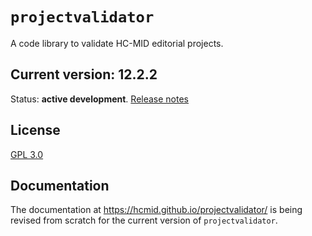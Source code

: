# `projectvalidator`

A code library to validate HC-MID editorial projects.


## Current version: 12.2.2

Status:  **active development**. [Release notes](releases.md)

## License

[GPL 3.0](http://www.opensource.org/licenses/gpl-3.0.html)

## Documentation

The documentation at  <https://hcmid.github.io/projectvalidator/> is being revised from scratch for the current version of `projectvalidator`.
